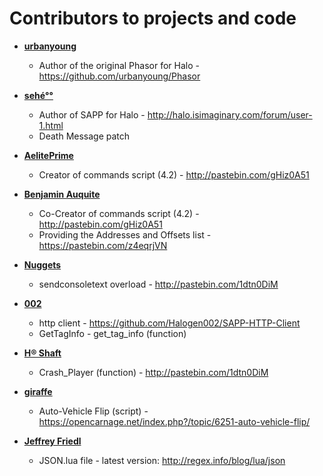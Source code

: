 Contributors to projects and code
============================================

* **[urbanyoung](https://github.com/urbanyoung)**

  * Author of the original Phasor for Halo
        - https://github.com/urbanyoung/Phasor

* **[sehé°°](http://halo.isimaginary.com/forum/user-1.html)**

  * Author of SAPP for Halo
        - http://halo.isimaginary.com/forum/user-1.html
  * Death Message patch

* **[AelitePrime](http://phasor.proboards.com/user/37)**

  * Creator of commands script (4.2)
        - http://pastebin.com/gHiz0A51
  
* **[Benjamin Auquite](https://github.com/th3w1zard1)**

  * Co-Creator of commands script (4.2)
        - http://pastebin.com/gHiz0A51
  * Providing the Addresses and Offsets list
        - https://pastebin.com/z4eqrjVN

* **[Nuggets](http://phasor.proboards.com/user/36)**

  * sendconsoletext overload
        - http://pastebin.com/1dtn0DiM
        
* **[002](https://github.com/Halogen002)**

  * http client
        - https://github.com/Halogen002/SAPP-HTTP-Client
  * GetTagInfo
        - get_tag_info (function)
        
* **[H® Shaft](http://pastebin.com/u/HR_Shaft)**

  * Crash_Player (function)
        - http://pastebin.com/1dtn0DiM
        
* **[giraffe](https://opencarnage.net/index.php?/profile/1463-giraffe/)**

  * Auto-Vehicle Flip (script)
        - https://opencarnage.net/index.php?/topic/6251-auto-vehicle-flip/
        
* **[Jeffrey Friedl](http://regex.info/blog/)**

  * JSON.lua file
        - latest version: http://regex.info/blog/lua/json
